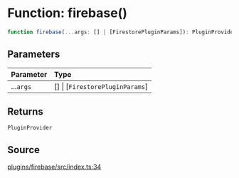 # Function: firebase()

```ts
function firebase(...args: [] | [FirestorePluginParams]): PluginProvider
```

## Parameters

| Parameter | Type |
| :------ | :------ |
| ...`args` | [] \| [`FirestorePluginParams`] |

## Returns

`PluginProvider`

## Source

[plugins/firebase/src/index.ts:34](https://github.com/firebase/genkit/blob/2b0be364306d92a8e7d13efc2da4fb04c1d21e29/js/plugins/firebase/src/index.ts#L34)
